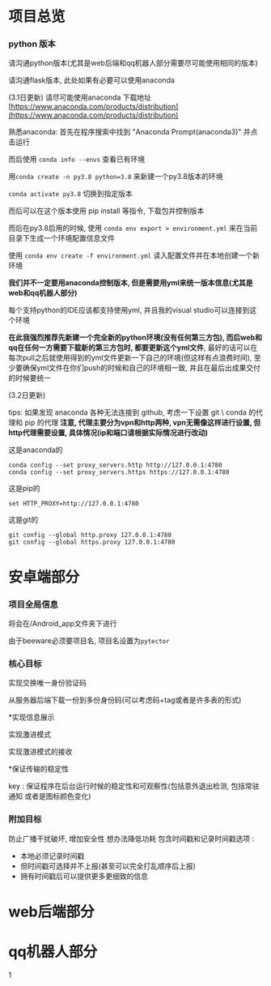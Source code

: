 # 项目总览

### python 版本

请沟通python版本(尤其是web后端和qq机器人部分需要尽可能使用相同的版本)

请沟通flask版本, 此处如果有必要可以使用anaconda

(3.1日更新) 请尽可能使用anaconda 下载地址 [https://www.anaconda.com/products/distribution](https://www.anaconda.com/products/distribution) 

熟悉anaconda: 首先在程序搜索中找到 "Anaconda Prompt(anaconda3)" 并点击运行

而后使用 `conda info --envs` 查看已有环境

用`conda create -n py3.8 python=3.8` 来新建一个py3.8版本的环境

`conda activate py3.8` 切换到指定版本

而后可以在这个版本使用 pip install 等指令, 下载包并控制版本

而后在py3.8启用的时候, 使用 `conda env export > environment.yml` 来在当前目录下生成一个环境配置信息文件

使用 `conda env create -f environment.yml` 读入配置文件并在本地创建一个新环境

**我们并不一定要用anaconda控制版本, 但是需要用yml来统一版本信息(尤其是web和qq机器人部分)**

每个支持python的IDE应该都支持使用yml, 并且我的visual studio可以连接到这个环境

**在此我强烈推荐先新建一个完全新的python环境(没有任何第三方包), 而后web和qq在任何一方需要下载新的第三方包时, 都要更新这个yml文件**, 最好的话可以在每次pull之后就使用得到的yml文件更新一下自己的环境(但这样有点浪费时间), 至少要确保yml文件在你们push的时候和自己的环境相一致, 并且在最后出成果交付的时候要统一


(3.2日更新)

tips: 如果发现 anaconda 各种无法连接到 github, 考虑一下设置 git \\ conda 的代理和 pip 的代理 **注意, 代理主要分为vpn和http两种, vpn无需像这样进行设置, 但http代理需要设置, 具体情况(ip和端口请根据实际情况进行改动)**



这是anaconda的
```
conda config --set proxy_servers.http http://127.0.0.1:4780
conda config --set proxy_servers.https https://127.0.0.1:4780
```

这是pip的
```
set HTTP_PROXY=http://127.0.0.1:4780 
```

这是git的
```
git config --global http.proxy 127.0.0.1:4780 
git config --global https.proxy 127.0.0.1:4780 
```


# 安卓端部分

### 项目全局信息

将会在/Android_app文件夹下进行

由于beeware必须要项目名, 项目名设置为`pytector`

### 核心目标

实现交换唯一身份验证码

从服务器后端下载一份到多份身份码(可以考虑码+tag或者是许多表的形式)

\*实现信息展示

实现激进模式

实现激进模式的接收

\*保证传输的稳定性

key : 保证程序在后台运行时候的稳定性和可观察性(包括意外退出检测, 包括常驻通知 或者是图标颜色变化)

### 附加目标

防止广播干扰破坏, 增加安全性
想办法降低功耗
包含时间戳和记录时间戳选项 :
- 本地必须记录时间戳
- 但时间戳可选择并不上报(甚至可以完全打乱顺序后上报)
- 拥有时间戳后可以提供更多更细致的信息



# web后端部分


# qq机器人部分
1